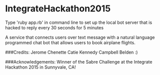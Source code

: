 # IntegrateHackathon2015

Type 'ruby app.rb' in command line to set up the local bot server that is hacked to reply every 30 seconds for 5 minutes

A service that connects users over text message with a natural language programmed chat bot that allows users to book airplane flights.

###Credits:
Jerome Chenette
Catie Kennedy
Campbell Belden
:)

###Acknowledgements:
Winner of the Sabre Challenge at the Integrate Hackathon 2015 in Sunnyvale, CA!



